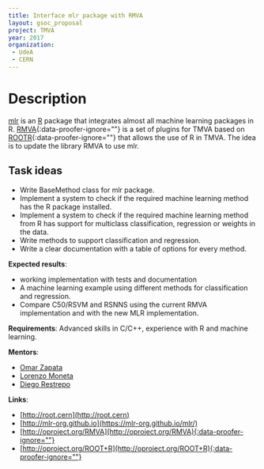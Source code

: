 ```yaml
---
title: Interface mlr package with RMVA
layout: gsoc_proposal
project: TMVA
year: 2017
organization:
 - UdeA
 - CERN
---
```


# Description
[mlr](https://mlr-org.github.io/) is an [R](https://cran.r-project.org/) package that integrates almost all machine learning packages in R. [RMVA](http://oproject.org/RMVA){:data-proofer-ignore=""} is a set of plugins for TMVA based on [ROOTR](http://oproject.org/ROOT+R){:data-proofer-ignore=""} that allows the use of R in TMVA. The idea is to update the library RMVA to use mlr.

<!-- oproject is very slow and times out on html-proofer -->

## Task ideas
 * Write BaseMethod class for mlr package.
 * Implement a system to check if the required machine learning method has the R package installed.
 * Implement a system to check if the required machine learning method from R has support for multiclass classification, regression or weights in the data.
 * Write methods to support classification and regression.
 * Write a clear documentation with a table of options for every method.

**Expected results**:
 * working implementation with tests and documentation
 * A machine learning example using different methods for classification and regression.
 * Compare C50/RSVM and RSNNS using the current RMVA implementation and with the new MLR implementation.

**Requirements**: Advanced skills in C/C++, experience with R and machine learning.

**Mentors**:
  * [Omar Zapata](mailto:Omar.Zapata@cern.ch)
  * [Lorenzo Moneta](mailto:Lorenzo.Moneta@cern.ch)
  * [Diego Restrepo](mailto:alejandro.restrepo@udea.edu.co)

**Links**:

  * [http://root.cern](http://root.cern)
  * [http://mlr-org.github.io](https://mlr-org.github.io/mlr/)
  * [http://oproject.org/RMVA](http://oproject.org/RMVA){:data-proofer-ignore=""}
  * [http://oproject.org/ROOT+R](http://oproject.org/ROOT+R){:data-proofer-ignore=""}
